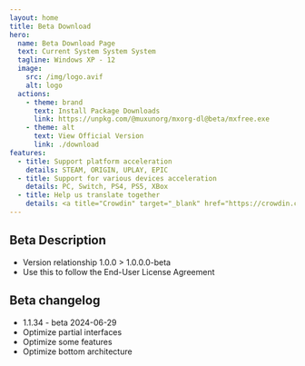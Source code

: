 ```yaml
---
layout: home
title: Beta Download
hero:
  name: Beta Download Page
  text: Current System System System
  tagline: Windows XP - 12
  image:
    src: /img/logo.avif
    alt: logo
  actions:
    - theme: brand
      text: Install Package Downloads
      link: https://unpkg.com/@muxunorg/mxorg-dl@beta/mxfree.exe
    - theme: alt
      text: View Official Version
      link: ./download
features:
  - title: Support platform acceleration
    details: STEAM, ORIGIN, UPLAY, EPIC
  - title: Support for various devices acceleration
    details: PC, Switch, PS4, PS5, XBox
  - title: Help us translate together
    details: <a title="Crowdin" target="_blank" href="https://crowdin.com/project/mxfree"><img src="https://badges.crowdin.net/mxfree/localized.svg"></a>
---
```


## Beta Description

- Version relationship 1.0.0 > 1.0.0.0-beta
- Use this to follow the End-User License Agreement

## Beta changelog

- 1.1.34 - beta 2024-06-29
- Optimize partial interfaces
- Optimize some features
- Optimize bottom architecture
